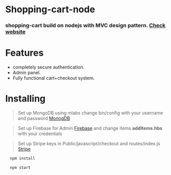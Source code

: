 # Shopping-cart-node

### shopping-cart build on nodejs with **MVC** design pattern. [Check website](https://vast-wave-86658.herokuapp.com/)

# Features
* completely secure authentication.
* Admin panel.
* Fully functional cart+checkout system.


# Installing
> Set up MongoDB  using mlabs change bin/config with your username and password [MonogDB](https://mlab.com/)

>Set up Firebase  for Admin [Firebase](https://firebase.google.com/) and change items **addItems.hbs** with your credentials

>Set up Stripe keys in Public/javascript/checkout and routes/index.js [Stripe](https://stripe.com/)


```bash
  npm install

  npm start
```